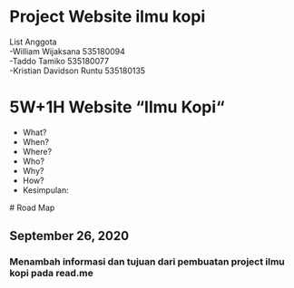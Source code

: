# Project Website ilmu kopi<br />
List Anggota<br />
-William Wijaksana 535180094<br />
-Taddo Tamiko 535180077<br />
-Kristian Davidson Runtu 535180135<br />

<h1> 5W+1H Website “Ilmu Kopi“</h1>
<ul>
<li>What?</li>
<li>When?</li>
<li>Where?</li>
<li>Who?</li>
<li>Why?</li>
<li>How?</li>
<li>Kesimpulan:</li>
</ul>
# Road Map

## September 26, 2020 
### Menambah informasi dan tujuan dari pembuatan project ilmu kopi pada read.me

